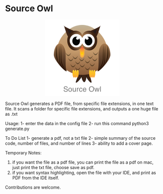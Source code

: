 # Source Owl

<p align="center">
    <img src="pdf_owl.png">
</p>

Source Owl generates a PDF file, from specific file extensions, in one text file.
It scans a folder for specific file extensions, and outputs a one huge file as .txt

Usage:
1- enter the data in the config file
2- run this command
  python3 generate.py

To Do List
1- generate a pdf, not a txt file
2- simple summary of the source code, number of files, and number of lines
3- ability to add a cover page.

Temporary Notes:
  1) if you want the file as a pdf file, you can print the file as a pdf on mac, just print the txt file, choose save as pdf.
  2) if you want syntax highlighting, open the file with your IDE, and print as PDF from the IDE itself.

Contributions are welcome.
